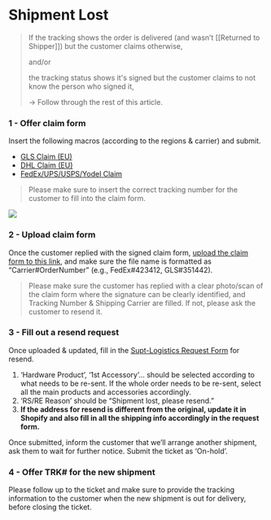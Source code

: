 # Shipment Lost
> If the tracking shows the order is delivered (and wasn’t [[Returned to Shipper]]) but the customer claims otherwise, 
> 
> and/or
> 
> the tracking status shows it's signed but the customer claims to not know the person who signed it,
> 
> -> Follow through the rest of this article.

### 1 - Offer claim form
Insert the following macros (according to the regions & carrier) and submit.
- <u>GLS Claim (EU)</u>
- <u>DHL Claim (EU)</u>
- <u>FedEx/UPS/USPS/Yodel Claim</u>

>Please make sure to insert the correct tracking number for the customer to fill into the claim form.

![](https://lh4.googleusercontent.com/Yf8M1aMa40YUcpdOCN7DY9nN6JAzjHK-ypZd3XqAC29TWHqYhgxbAz9YQHc680kLWGHCF4K5x-Hgj2L2hxfipeSXdNTihA2MTVgzX33fcLBF_NcfeM4176Ot8soDLnOM_OF0PLkxc_euYXlvVgmTMF4_HFV6wMpxTERQwkT8BZRoiVbHhPuzrM3Gk1hH)

### 2 - Upload claim form
Once the customer replied with the signed claim form, [upload the claim form to this link](https://drive.google.com/drive/folders/13HASKVjrrMchxOh_DgiTbrQe9ner-2bY?usp=sharing), and make sure the file name is formatted as “Carrier#OrderNumber” (e.g., FedEx#423412, GLS#351442).

>Please make sure the customer has replied with a clear photo/scan of the claim form where the signature can be clearly identified, and Tracking Number & Shipping Carrier are filled. If not, please ask the customer to resend it.

### 3 - Fill out a resend request
Once uploaded & updated, fill in the [Supt-Logistics Request Form](https://docs.google.com/forms/d/e/1FAIpQLSdd0Hei0HZSqwf_bzUTIdutMvE_a_N2VGuOc5fta-jwun69PA/viewform?fbzx=4036418607483484801) for resend.
1. ‘Hardware Product’, ‘1st Accessory’... should be selected according to what needs to be re-sent. If the whole order needs to be re-sent, select all the main products and accessories accordingly.
2. ‘RS/RE Reason’ should be “Shipment lost, please resend.”
3. **If the address for resend is different from the original, update it in Shopify and also fill in all the shipping info accordingly in the request form.**

Once submitted, inform the customer that we’ll arrange another shipment, ask them to wait for further notice. Submit the ticket as ‘On-hold’.

### 4 - Offer TRK# for the new shipment
Please follow up to the ticket and make sure to provide the tracking information to the customer when the new shipment is out for delivery, before closing the ticket.